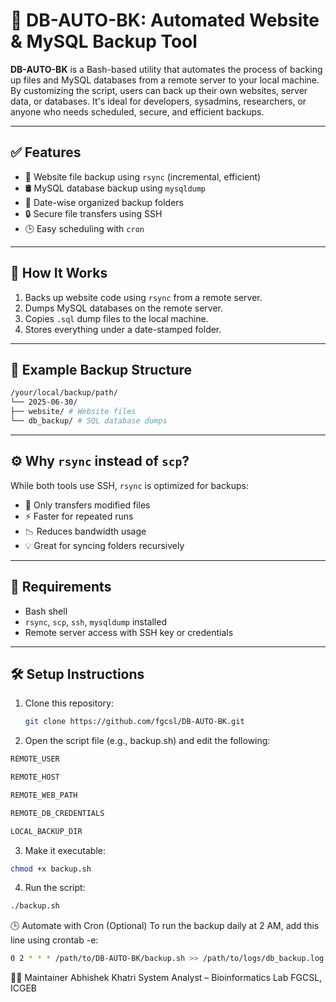 
# 🔄 DB-AUTO-BK: Automated Website & MySQL Backup Tool

**DB-AUTO-BK** is a Bash-based utility that automates the process of backing up files and MySQL databases from a remote server to your local machine. By customizing the script, users can back up their own websites, server data, or databases. It's ideal for developers, sysadmins, researchers, or anyone who needs scheduled, secure, and efficient backups.

---

## ✅ Features

- 📁 Website file backup using `rsync` (incremental, efficient)
- 🛢️ MySQL database backup using `mysqldump`
- 📅 Date-wise organized backup folders
- 🔒 Secure file transfers using SSH
- 🕒 Easy scheduling with `cron`

---

## 🚀 How It Works

1. Backs up website code using `rsync` from a remote server.
2. Dumps MySQL databases on the remote server.
3. Copies `.sql` dump files to the local machine.
4. Stores everything under a date-stamped folder.

---

## 📂 Example Backup Structure
```bash
/your/local/backup/path/
└── 2025-06-30/
├── website/ # Website files
└── db_backup/ # SQL database dumps
```

---

## ⚙️ Why `rsync` instead of `scp`?

While both tools use SSH, `rsync` is optimized for backups:

- 🔁 Only transfers modified files
- ⚡ Faster for repeated runs
- 📉 Reduces bandwidth usage
- 💡 Great for syncing folders recursively

---

## 🧰 Requirements

- Bash shell
- `rsync`, `scp`, `ssh`, `mysqldump` installed
- Remote server access with SSH key or credentials

---

## 🛠️ Setup Instructions

1. Clone this repository:
   ```bash
   git clone https://github.com/fgcsl/DB-AUTO-BK.git

2. Open the script file (e.g., backup.sh) and edit the following:

```bash
REMOTE_USER

REMOTE_HOST

REMOTE_WEB_PATH

REMOTE_DB_CREDENTIALS

LOCAL_BACKUP_DIR
```
3. Make it executable:

```bash
chmod +x backup.sh
```
4. Run the script:
```bash
./backup.sh
```

🕒 Automate with Cron (Optional)
To run the backup daily at 2 AM, add this line using crontab -e:
```bash
0 2 * * * /path/to/DB-AUTO-BK/backup.sh >> /path/to/logs/db_backup.log 2>&1
```

🙋‍♂️ Maintainer
Abhishek Khatri
System Analyst – Bioinformatics Lab
FGCSL, ICGEB
